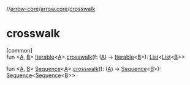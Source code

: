 //[arrow-core](../../index.md)/[arrow.core](index.md)/[crosswalk](crosswalk.md)

# crosswalk

[common]\
fun &lt;[A](crosswalk.md), [B](crosswalk.md)&gt; [Iterable](https://kotlinlang.org/api/latest/jvm/stdlib/kotlin.collections/-iterable/index.html)&lt;[A](crosswalk.md)&gt;.[crosswalk](crosswalk.md)(f: ([A](crosswalk.md)) -&gt; [Iterable](https://kotlinlang.org/api/latest/jvm/stdlib/kotlin.collections/-iterable/index.html)&lt;[B](crosswalk.md)&gt;): [List](https://kotlinlang.org/api/latest/jvm/stdlib/kotlin.collections/-list/index.html)&lt;[List](https://kotlinlang.org/api/latest/jvm/stdlib/kotlin.collections/-list/index.html)&lt;[B](crosswalk.md)&gt;&gt;

fun &lt;[A](crosswalk.md), [B](crosswalk.md)&gt; [Sequence](https://kotlinlang.org/api/latest/jvm/stdlib/kotlin.sequences/-sequence/index.html)&lt;[A](crosswalk.md)&gt;.[crosswalk](crosswalk.md)(f: ([A](crosswalk.md)) -&gt; [Sequence](https://kotlinlang.org/api/latest/jvm/stdlib/kotlin.sequences/-sequence/index.html)&lt;[B](crosswalk.md)&gt;): [Sequence](https://kotlinlang.org/api/latest/jvm/stdlib/kotlin.sequences/-sequence/index.html)&lt;[Sequence](https://kotlinlang.org/api/latest/jvm/stdlib/kotlin.sequences/-sequence/index.html)&lt;[B](crosswalk.md)&gt;&gt;
